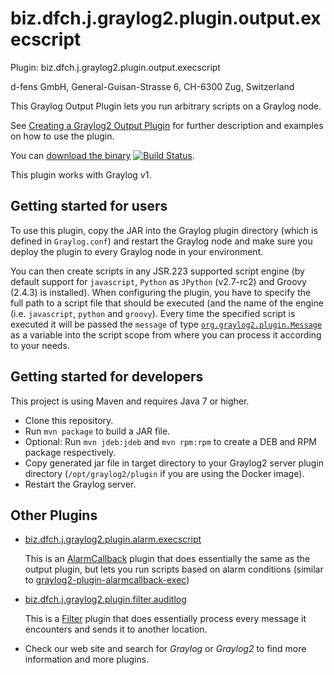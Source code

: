 biz.dfch.j.graylog2.plugin.output.execscript 
============================================

Plugin: biz.dfch.j.graylog2.plugin.output.execscript

d-fens GmbH, General-Guisan-Strasse 6, CH-6300 Zug, Switzerland

This Graylog Output Plugin lets you run arbitrary scripts on a Graylog node.

See [Creating a Graylog2 Output Plugin](http://d-fens.ch/2015/01/07/howto-creating-a-graylog2-output-plugin/) for further description and examples on how to use the plugin.

You can [download the binary](https://github.com/dfch/biz.dfch.j.graylog2.plugin.output.execscript/releases) [![Build Status](https://drone.io/github.com/dfch/biz.dfch.j.graylog2.plugin.output.execscript/status.png)](https://drone.io/github.com/dfch/biz.dfch.j.graylog2.plugin.output.execscript/latest).

This plugin works with Graylog v1.

Getting started for users
-------------------------
To use this plugin, copy the JAR into the Graylog plugin directory (which is defined in `Graylog.conf`) and restart the Graylog node and make sure you deploy the plugin to every Graylog node in your environment.

You can then create scripts in any JSR.223 supported script engine (by default support for `javascript`, `Python` as `JPython` (v2.7-rc2) and Groovy (2.4.3) is installed). When configuring the plugin, you have to specify the full path to a script file that should be executed (and the name of the engine (i.e. `javascript`, `python` and `groovy`). 
Every time the specified script is executed it will be passed the `message` of type [`org.graylog2.plugin.Message`](https://github.com/Graylog2/graylog2-server/blob/master/graylog2-plugin-interfaces/src/main/java/org/graylog2/plugin/Message.java) as a variable into the script scope from where you can process it according to your needs. 

Getting started for developers
------------------------------

This project is using Maven and requires Java 7 or higher.

* Clone this repository.
* Run `mvn package` to build a JAR file.
* Optional: Run `mvn jdeb:jdeb` and `mvn rpm:rpm` to create a DEB and RPM package respectively.
* Copy generated jar file in target directory to your Graylog2 server plugin directory (```/opt/graylog2/plugin``` if you are using the Docker image).
* Restart the Graylog server.

Other Plugins
-------------

* [biz.dfch.j.graylog2.plugin.alarm.execscript](https://github.com/dfch/biz.dfch.j.graylog2.plugin.alarm.execscript) 
  
  This is an [AlarmCallback](https://www.graylog2.org/resources/documentation/general/plugins) plugin that does essentially the same as the output plugin, but lets you run scripts based on alarm conditions (similar to [graylog2-plugin-alarmcallback-exec](https://github.com/lennartkoopmann/graylog2-plugin-alarmcallback-exec))

* [biz.dfch.j.graylog2.plugin.filter.auditlog](https://github.com/dfch/biz.dfch.j.graylog2.plugin.filter.auditlog) 
  
  This is a [Filter](https://www.graylog2.org/resources/documentation/general/plugins) plugin that does essentially process every message it encounters and sends it to another location.

* Check our web site and search for *Graylog* or *Graylog2* to find more information and more plugins.